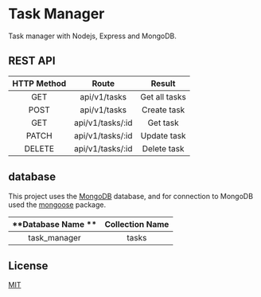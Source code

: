 # Task Manager
Task manager with Nodejs, Express and MongoDB.

## REST API

| **HTTP Method**  | **Route**  | **Result**  |
| :------------: | :------------: | :------------: |
|  GET |  api/v1/tasks |  Get all tasks |
|  POST |  api/v1/tasks |  Create task |
| GET  |  api/v1/tasks/:id |  Get task |
|  PATCH |  api/v1/tasks/:id |  Update task |
|  DELETE |  api/v1/tasks/:id |  Delete task |

## database
This project uses the [MongoDB](https://www.mongodb.com/ "MongoDB") database, and for connection to MongoDB used the [mongoose](https://mongoosejs.com/ "mongoose") package.


|  **Database Name **| **Collection Name**  |
| :------------: | :------------: |
|  task_manager |  tasks |


## License
[MIT](https://choosealicense.com/licenses/mit/)
